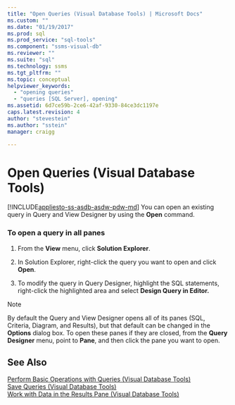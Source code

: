 ```yaml
---
title: "Open Queries (Visual Database Tools) | Microsoft Docs"
ms.custom: ""
ms.date: "01/19/2017"
ms.prod: sql
ms.prod_service: "sql-tools"
ms.component: "ssms-visual-db"
ms.reviewer: ""
ms.suite: "sql"
ms.technology: ssms
ms.tgt_pltfrm: ""
ms.topic: conceptual
helpviewer_keywords: 
  - "opening queries"
  - "queries [SQL Server], opening"
ms.assetid: 6d7ce59b-2ce6-42af-9330-84ce3dc1197e
caps.latest.revision: 4
author: "stevestein"
ms.author: "sstein"
manager: craigg

---
```

# Open Queries (Visual Database Tools)
[!INCLUDE[appliesto-ss-asdb-asdw-pdw-md](../../includes/appliesto-ss-asdb-asdw-pdw-md.md)]
You can open an existing query in Query and View Designer by using the **Open** command.  
  
### To open a query in all panes  
  
1.  From the **View** menu, click **Solution Explorer**.  
  
2.  In Solution Explorer, right-click the query you want to open and click **Open**.  
  
3.  To modify the query in Query Designer, highlight the SQL statements, right-click the highlighted area and select **Design Query in Editor.**  
  
> [!NOTE]  
> By default the Query and View Designer opens all of its panes (SQL, Criteria, Diagram, and Results), but that default can be changed in the **Options** dialog box. To open these panes if they are closed, from the **Query Designer** menu, point to **Pane**, and then click the pane you want to open.  
  
## See Also  
[Perform Basic Operations with Queries &#40;Visual Database Tools&#41;](../../ssms/visual-db-tools/perform-basic-operations-with-queries-visual-database-tools.md)  
[Save Queries &#40;Visual Database Tools&#41;](../../ssms/visual-db-tools/save-queries-visual-database-tools.md)  
[Work with Data in the Results Pane &#40;Visual Database Tools&#41;](../../ssms/visual-db-tools/work-with-data-in-the-results-pane-visual-database-tools.md)  
  
